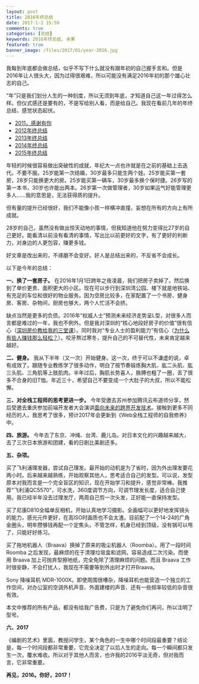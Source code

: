 ```yaml
---
layout: post
title: 2016年终总结
date: 2017-1-2 15:59
comments: true
categories: [总结]
keywords: 2016年终总结, 余果
featured: true
banner_image: /files/2017/01/year-2016.jpg
---
```


我每到年底都会做总结，似乎不写下什么就没有跟年初的自己握手言和。但是2016年让人很头大，因为过得很艰难，所以可能没有满足2016年初的那个雄心壮志的自己。

“年”只是我们划分人生的一种刻度，所以无须到年底，才知道自己这一年过得怎么样。但仪式感还是要有的，不是写给别人看，而是给自己。我现在看前几年的年终总结，感觉状态起伏。

- [2011，感谢有你](https://yuguo.us/weblog/2011-thank-you-melody/)
- [2012年终总结](https://yuguo.us/weblog/2012-end/)
- [2013年终总结](https://yuguo.us/weblog/2013-year/)
- [2014年终总结](https://yuguo.us/weblog/year-2014/)
- [2015年终总结](https://yuguo.us/weblog/year-2015/)

年轻的时候很容易做出突破性的成就，年纪大一点也许就是在之前的基础上去迭代。不要不服。25岁能第一次结婚，30岁最多只能生两个娃。25岁能买第一套房，28岁只能换更大的房。25岁能买第一辆车，30岁最多换个保时捷。26岁写的第一本书，30岁也许能出两本。26岁第一次做管理者，30岁如果运气好能管理更多人……我的意思是，无法获得质的提升。

但有量的提升已经很好，我们不能像小孩一样横冲直撞，妄想在所有的方向上有所成就。

28岁的自己，虽然没有做出惊天动地的事情，但我知道他在努力变得比27岁的自己更好。能看清以前没有看清的事情，写出比以前更好的文字，有了更好的判断力，对身边的人更包容，赚更多钱。

好文章是改出来的，不琢磨不会变好。好人是总结出来的，不反省不会成长。

以下是今年的总结：

**一、换了一套房子。** 在2016年1月1日跨年之夜凌晨，我们把房子卖掉了。然后换到了单价更贵、面积更大的小区。现在可以步行到深圳湾公园、楼下就是地铁站、有充足的车位和很好的物业服务。因为空房比较多，在家配置了一个书房、健身房、客房、杂物间，厨房也够大，两个人忙活不会挤。

缺点当然是更多的负债。2016年“权威人士”预测未来经济走势呈L型，对很多人而言都是难过的一年，我也不例外。但是我对深圳的“核心地段好房子的价值”很有信心（[深圳房价教给我的三堂课](https://yuguo.us/weblog/housing-price-lessons/)）。同时我对“专业人士的盈利能力”有信心（[为什么有些人赚钱那么轻松？](https://yuguo.us/weblog/shut-up-and-take-the-money/)）。咬牙熬过寒冬，提升自己的不可替代性，未来肯定越来越好。

**二、健身。** 我从下半年（又一次）开始健身。这一次，终于可以不谦虚的说，卓有成效了。跟随专业教练学了很多动作，明白了按节奏锻炼胸大肌、肱二头肌、肱三头肌、三角肌等上肢肌肉。半年过后，胸肌长势喜人，胳膊也粗了一圈，丢了很多不合身的旧T恤。年近三十，希望自己不要变成一个大肚子的大叔，所以不能松懈。

**三、对全栈工程师的思考更进一步。** 今年受邀去苏州参加腾讯云布道师分享，然后受邀去重庆参加前端开发者大会演讲[面向未来的跨界开发技术](https://www.qcloud.com/community/article/249)。接触到更多不同经历的人，我思考了很多，预计2017年会更新到《Web全栈工程师的自我修养》中。

**四、旅游。** 今年去了东京、冲绳、台湾、鹿儿岛。对日本文化的兴趣越来越大，去了三次日本旅游和团建，看的日剧比美剧还多。

**五、杂项。**

买了飞利浦理发器，尝试自己理发。最开始的动机是为了省时，因为外出理发要花两小时。后来越来越熟练，开始观察其他人，思考适合自己的发型。可以说，发型原本对我而言是一个完全盲区的知识，现在开始学习和提升，感觉非常棒。我推荐“飞利浦QC5570”，可水洗，360度调节方向，可调节理发长度，适合自己使用。我已经半年没去过理发厅，两周自己剪一次头发，正好能一直保持发型。

买了尼康D810全幅单反相机，开始认真地学习摄影。全画幅可以更好地发挥镜头的能力，感光元件更好，在高ISO时画质也不会太渣。目前配了一个14-24的广角金圈头，明年攒够钱再配一个定焦头。不管怎样，机身已经到顶级，没有锅可以甩了，只能好好练习。

买了拖地机器人（Braava）换掉了原来的吸尘机器人（Roomba）。用了一段时间 Roomba 之后发现，最麻烦的在于清理垃圾盒和滤网，容易造成二次污染。而使用 Braava 加上可抛弃型擦地纸，完全免除了清理麻烦的问题。而且 Braava 工作时很安静，不会打扰人，我现在不需要等到外出时才打开Braava。

Sony 降噪耳机 MDR-1000X。即使周围很嘈杂，降噪耳机也能营造一个独立的工作空间，对办公室的空调外机声音、外面建楼的声音、还有一些频率较低的杂音很有效。

本文中推荐的所有产品，都没有给我广告费，只是为了避免你们再问，所以注明了型号。

**六、2017**

《编剧的艺术》里面，教授问学生，某个角色的一生中哪个时间段最重要？结论是，每一个时间段都非常重要，它完全决定了以后人生的走向。每一个瞬间都只发生一次，覆水难收。所以对于其他人而言，也许我的2016平淡无奇，但对我而言，它非常重要。

**再见，2016。你好，2017！**